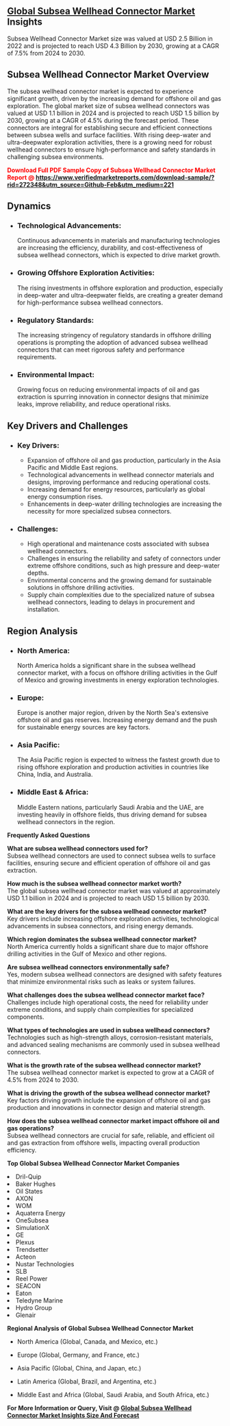 <h2><a href="https://www.verifiedmarketreports.com/download-sample/?rid=272348&amp;utm_source=Github&amp;utm_medium=221" target="_blank">Global Subsea Wellhead Connector Market</a> Insights</h2><p>Subsea Wellhead Connector Market size was valued at USD 2.5 Billion in 2022 and is projected to reach USD 4.3 Billion by 2030, growing at a CAGR of 7.5% from 2024 to 2030.</p><p> <h2>Subsea Wellhead Connector Market Overview</h2> <p>The subsea wellhead connector market is expected to experience significant growth, driven by the increasing demand for offshore oil and gas exploration. The global market size of subsea wellhead connectors was valued at USD 1.1 billion in 2024 and is projected to reach USD 1.5 billion by 2030, growing at a CAGR of 4.5% during the forecast period. These connectors are integral for establishing secure and efficient connections between subsea wells and surface facilities. With rising deep-water and ultra-deepwater exploration activities, there is a growing need for robust wellhead connectors to ensure high-performance and safety standards in challenging subsea environments.</p> <p><b><p><span class=""><span style="color: #ff0000;"><strong>Download Full PDF Sample Copy of Subsea Wellhead Connector Market Report</strong> @ </span><a href="https://www.verifiedmarketreports.com/download-sample/?rid=272348&amp;utm_source=Github-Feb&amp;utm_medium=221" target="_blank">https://www.verifiedmarketreports.com/download-sample/?rid=272348&amp;utm_source=Github-Feb&amp;utm_medium=221</a></span></p></b></p> <h2>Dynamics</h2> <ul> <li><h3>Technological Advancements:</h3> Continuous advancements in materials and manufacturing technologies are increasing the efficiency, durability, and cost-effectiveness of subsea wellhead connectors, which is expected to drive market growth.</li> <li><h3>Growing Offshore Exploration Activities:</h3> The rising investments in offshore exploration and production, especially in deep-water and ultra-deepwater fields, are creating a greater demand for high-performance subsea wellhead connectors.</li> <li><h3>Regulatory Standards:</h3> The increasing stringency of regulatory standards in offshore drilling operations is prompting the adoption of advanced subsea wellhead connectors that can meet rigorous safety and performance requirements.</li> <li><h3>Environmental Impact:</h3> Growing focus on reducing environmental impacts of oil and gas extraction is spurring innovation in connector designs that minimize leaks, improve reliability, and reduce operational risks.</li> </ul> <h2>Key Drivers and Challenges</h2> <ul> <li><h3>Key Drivers:</h3> <ul> <li>Expansion of offshore oil and gas production, particularly in the Asia Pacific and Middle East regions.</li> <li>Technological advancements in wellhead connector materials and designs, improving performance and reducing operational costs.</li> <li>Increasing demand for energy resources, particularly as global energy consumption rises.</li> <li>Enhancements in deep-water drilling technologies are increasing the necessity for more specialized subsea connectors.</li> </ul> </li> <li><h3>Challenges:</h3> <ul> <li>High operational and maintenance costs associated with subsea wellhead connectors.</li> <li>Challenges in ensuring the reliability and safety of connectors under extreme offshore conditions, such as high pressure and deep-water depths.</li> <li>Environmental concerns and the growing demand for sustainable solutions in offshore drilling activities.</li> <li>Supply chain complexities due to the specialized nature of subsea wellhead connectors, leading to delays in procurement and installation.</li> </ul> </li> </ul> <h2>Region Analysis</h2> <ul> <li><h3>North America:</h3> North America holds a significant share in the subsea wellhead connector market, with a focus on offshore drilling activities in the Gulf of Mexico and growing investments in energy exploration technologies.</li> <li><h3>Europe:</h3> Europe is another major region, driven by the North Sea's extensive offshore oil and gas reserves. Increasing energy demand and the push for sustainable energy sources are key factors.</li> <li><h3>Asia Pacific:</h3> The Asia Pacific region is expected to witness the fastest growth due to rising offshore exploration and production activities in countries like China, India, and Australia.</li> <li><h3>Middle East & Africa:</h3> Middle Eastern nations, particularly Saudi Arabia and the UAE, are investing heavily in offshore fields, thus driving demand for subsea wellhead connectors in the region.</li> </ul> <p><b>Frequently Asked Questions</b></p> <p><b>What are subsea wellhead connectors used for?</b><br>Subsea wellhead connectors are used to connect subsea wells to surface facilities, ensuring secure and efficient operation of offshore oil and gas extraction.</p> <p><b>How much is the subsea wellhead connector market worth?</b><br>The global subsea wellhead connector market was valued at approximately USD 1.1 billion in 2024 and is projected to reach USD 1.5 billion by 2030.</p> <p><b>What are the key drivers for the subsea wellhead connector market?</b><br>Key drivers include increasing offshore exploration activities, technological advancements in subsea connectors, and rising energy demands.</p> <p><b>Which region dominates the subsea wellhead connector market?</b><br>North America currently holds a significant share due to major offshore drilling activities in the Gulf of Mexico and other regions.</p> <p><b>Are subsea wellhead connectors environmentally safe?</b><br>Yes, modern subsea wellhead connectors are designed with safety features that minimize environmental risks such as leaks or system failures.</p> <p><b>What challenges does the subsea wellhead connector market face?</b><br>Challenges include high operational costs, the need for reliability under extreme conditions, and supply chain complexities for specialized components.</p> <p><b>What types of technologies are used in subsea wellhead connectors?</b><br>Technologies such as high-strength alloys, corrosion-resistant materials, and advanced sealing mechanisms are commonly used in subsea wellhead connectors.</p> <p><b>What is the growth rate of the subsea wellhead connector market?</b><br>The subsea wellhead connector market is expected to grow at a CAGR of 4.5% from 2024 to 2030.</p> <p><b>What is driving the growth of the subsea wellhead connector market?</b><br>Key factors driving growth include the expansion of offshore oil and gas production and innovations in connector design and material strength.</p> <p><b>How does the subsea wellhead connector market impact offshore oil and gas operations?</b><br>Subsea wellhead connectors are crucial for safe, reliable, and efficient oil and gas extraction from offshore wells, impacting overall production efficiency.</p> </p><p><strong>Top Global Subsea Wellhead Connector Market Companies</strong></p><div data-test-id=""><p><li>Dril-Quip</li><li> Baker Hughes</li><li> Oil States</li><li> AXON</li><li> WOM</li><li> Aquaterra Energy</li><li> OneSubsea</li><li> SimulationX</li><li> GE</li><li> Plexus</li><li> Trendsetter</li><li> Acteon</li><li> Nustar Technologies</li><li> SLB</li><li> Reel Power</li><li> SEACON</li><li> Eaton</li><li> Teledyne Marine</li><li> Hydro Group</li><li> Glenair</li></p><div><strong>Regional Analysis of&nbsp;Global Subsea Wellhead Connector Market</strong></div><ul><li dir="ltr"><p dir="ltr">North America&nbsp;(Global, Canada, and Mexico, etc.)</p></li><li dir="ltr"><p dir="ltr">Europe (Global, Germany, and France, etc.)</p></li><li dir="ltr"><p dir="ltr">Asia Pacific&nbsp;(Global, China, and Japan, etc.)</p></li><li dir="ltr"><p dir="ltr">Latin America&nbsp;(Global, Brazil, and Argentina, etc.)</p></li><li dir="ltr">Middle East and Africa&nbsp;(Global, Saudi Arabia, and South Africa, etc.)</li></ul><p><strong>For More Information or Query, Visit @&nbsp;</strong><strong><a href="https://www.verifiedmarketreports.com/product/subsea-wellhead-connector-market/?utm_source=Github&amp;utm_medium=221" target="_blank">Global Subsea Wellhead Connector Market Insights Size And Forecast</a></strong></p></div>
